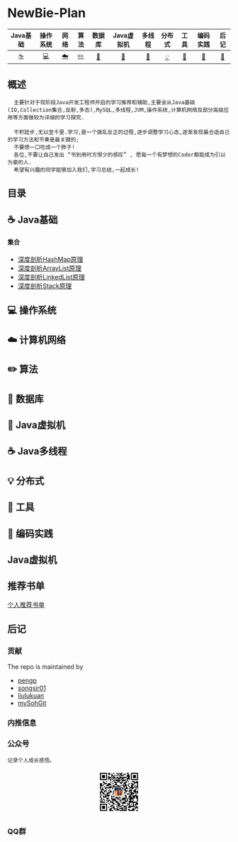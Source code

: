 # NewBie-Plan

|           Java基础             |             操作系统                   |             网络               |             算法                     |               数据库                   |          Java虚拟机            |               多线程                 |                分布式                  |              工具              |                  编码实践             |                 后记                  |
| :----------------------------: | :----------------------------------: | :----------------------------: |     :------------------------------: | :----------------------------------: | :----------------------------: |   :------------------------------: | :----------------------------------: | :----------------------------: | :------------------------------: | :----------------------------------: |
| [:coffee:](#coffee-Java基础)    | [:computer:](#computer-操作系统)      | [:cloud:](#cloud-计算机网络)     | [:pencil2:](#pencil2-算法)        | [:floppy_disk:](#floppy_disk-数据库)  |[:art:](#art-Java虚拟机)         | [:couple:](#coffee-Java多线程) | [:bulb:](#bulb-分布式) | [:hammer:](#hammer-工具) | [:speak_no_evil:](#speak_no_evil-编码实践) | [:memo:](#memo-后记) |
## 概述
```
  主要针对于现阶段Java开发工程师开启的学习推荐和辅助,主要会从Java基础(IO,Collection集合,反射,多态),MySQL,多线程,JVM,操作系统,计算机网络及部分高级应用等方面做较为详细的学习探究.
  
  不积跬步,无以至千里.学习,是一个拨乱反正的过程,逐步调整学习心态,逐渐发现最合适自己的学习方法和节奏是最关键的;
  不要想一口吃成一个胖子!
  各位,不要让自己发出 “书到用时方恨少的感叹” , 愿每一个有梦想的Coder都能成为引以为豪的人.
  希望有兴趣的同学能够加入我们,学习总结,一起成长!
```
## 目录
## :coffee: Java基础
#### 集合
  - [深度剖析HashMap原理](https://github.com/553899811/NewBie-Plan/blob/master/notes/Java%E5%9F%BA%E7%A1%80/Java-%E5%AE%B9%E5%99%A8/Map/HashMap.md)<br>
  - [深度剖析ArrayList原理](https://github.com/553899811/NewBie-Plan/blob/master/notes/Java%E5%9F%BA%E7%A1%80/Java-%E5%AE%B9%E5%99%A8/Collection%E9%9B%86%E5%90%88/%E5%9F%BA%E7%A1%80%E7%9F%A5%E8%AF%86/2.ArrayList.md)<br>
  - [深度剖析LinkedList原理](https://github.com/553899811/NewBie-Plan/blob/master/notes/Java%E5%9F%BA%E7%A1%80/Java-%E5%AE%B9%E5%99%A8/Collection%E9%9B%86%E5%90%88/%E5%9F%BA%E7%A1%80%E7%9F%A5%E8%AF%86/3.LinkedList.md)<br>
  - [深度剖析Stack原理](https://github.com/553899811/NewBie-Plan/blob/master/notes/Java%E5%9F%BA%E7%A1%80/Java-%E5%AE%B9%E5%99%A8/Collection%E9%9B%86%E5%90%88/%E5%9F%BA%E7%A1%80%E7%9F%A5%E8%AF%86/4.Stack.md)

## :computer: 操作系统
## :cloud: 计算机网络
## :pencil2: 算法
## :floppy_disk: 数据库
## :art: Java虚拟机
## :coffee: Java多线程
## :bulb: 分布式
## :hammer: 工具
## :speak_no_evil: 编码实践
##
## Java虚拟机
## 推荐书单
  [个人推荐书单](https://github.com/553899811/NewBie-Plan/blob/master/BookList.md)
  

## 后记
### 贡献
 The repo is maintained by

 - [pengp](https://github.com/pengp)</br>
 - [songsir01](https://github.com/songsir01)</br>
 - [liulukuan](https://github.com/liulukuan)</br>
 - [mySohGit](https://github.com/mySohGit)
### 内推信息

### 公众号
```
记录个人成长感悟。
```
<center>
<img src="about/conghuajidan.jpg" width="20%" height="20%"/>
</center>

### QQ群

  
